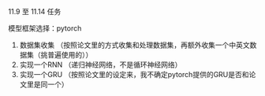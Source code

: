 11.9 至 11.14 任务

模型框架选择：pytorch

1. 数据集收集   （按照论文里的方式收集和处理数据集，再额外收集一个中英文数据集（挑普遍使用的））
2. 实现一个RNN （递归神经网络，不是循环神经网络）
3. 实现一个GRU （按照论文里的设定来，我不确定pytorch提供的GRU是否和论文里是同一个）
